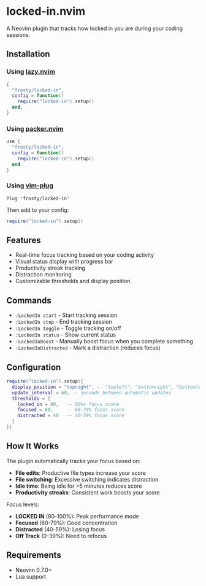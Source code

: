 # locked-in.nvim

A Neovim plugin that tracks how locked in you are during your coding sessions.

## Installation

### Using [lazy.nvim](https://github.com/folke/lazy.nvim)

```lua
{
  "frosty/locked-in",
  config = function()
    require("locked-in").setup()
  end,
}
```

### Using [packer.nvim](https://github.com/wbthomason/packer.nvim)

```lua
use {
  "frosty/locked-in",
  config = function()
    require("locked-in").setup()
  end
}
```

### Using [vim-plug](https://github.com/junegunn/vim-plug)

```vim
Plug 'frosty/locked-in'
```

Then add to your config:
```lua
require("locked-in").setup()
```

## Features

- Real-time focus tracking based on your coding activity
- Visual status display with progress bar
- Productivity streak tracking
- Distraction monitoring
- Customizable thresholds and display position

## Commands

- `:LockedIn start` - Start tracking session
- `:LockedIn stop` - End tracking session
- `:LockedIn toggle` - Toggle tracking on/off
- `:LockedIn status` - Show current status
- `:LockedInBoost` - Manually boost focus when you complete something
- `:LockedInDistracted` - Mark a distraction (reduces focus)

## Configuration

```lua
require("locked-in").setup({
  display_position = "topright", -- "topleft", "bottomright", "bottomleft"
  update_interval = 60, -- seconds between automatic updates
  thresholds = {
    locked_in = 80,   -- 80%+ focus score
    focused = 60,     -- 60-79% focus score
    distracted = 40   -- 40-59% focus score
  }
})
```

## How It Works

The plugin automatically tracks your focus based on:
- **File edits**: Productive file types increase your score
- **File switching**: Excessive switching indicates distraction
- **Idle time**: Being idle for >5 minutes reduces score
- **Productivity streaks**: Consistent work boosts your score

Focus levels:
- **LOCKED IN** (80-100%): Peak performance mode
- **Focused** (60-79%): Good concentration
- **Distracted** (40-59%): Losing focus
- **Off Track** (0-39%): Need to refocus

## Requirements

- Neovim 0.7.0+
- Lua support